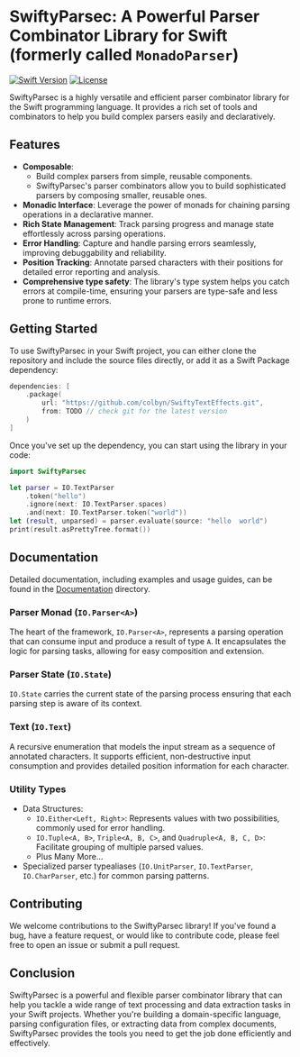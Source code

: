 # SwiftyParsec: A Powerful Parser Combinator Library for Swift (formerly called `MonadoParser`)

[![Swift Version](https://img.shields.io/badge/Swift-5.7-orange.svg)](https://swift.org)
[![License](https://img.shields.io/badge/License-MIT-blue.svg)](LICENSE)

SwiftyParsec is a highly versatile and efficient parser combinator library for the Swift programming language. It provides a rich set of tools and combinators to help you build complex parsers easily and declaratively.

## Features

- **Composable**:
    + Build complex parsers from simple, reusable components.
    + SwiftyParsec's parser combinators allow you to build sophisticated parsers by composing smaller, reusable ones.
- **Monadic Interface**: Leverage the power of monads for chaining parsing operations in a declarative manner.
- **Rich State Management**: Track parsing progress and manage state effortlessly across parsing operations.
- **Error Handling**: Capture and handle parsing errors seamlessly, improving debuggability and reliability.
- **Position Tracking**: Annotate parsed characters with their positions for detailed error reporting and analysis.
- **Comprehensive type safety**: The library's type system helps you catch errors at compile-time, ensuring your parsers are type-safe and less prone to runtime errors.

## Getting Started

To use SwiftyParsec in your Swift project, you can either clone the repository and include the source files directly, or add it as a Swift Package dependency:

```swift
dependencies: [
    .package(
        url: "https://github.com/colbyn/SwiftyTextEffects.git",
        from: TODO // check git for the latest version 
    )
]
```

Once you've set up the dependency, you can start using the library in your code:

```swift
import SwiftyParsec

let parser = IO.TextParser
    .token("hello")
    .ignore(next: IO.TextParser.spaces)
    .and(next: IO.TextParser.token("world"))
let (result, unparsed) = parser.evaluate(source: "hello  world")
print(result.asPrettyTree.format())
```

## Documentation

Detailed documentation, including examples and usage guides, can be found in the [Documentation](/Documentation) directory.

### Parser Monad (`IO.Parser<A>`)

The heart of the framework, `IO.Parser<A>`, represents a parsing operation that can consume input and produce a result of type `A`. It encapsulates the logic for parsing tasks, allowing for easy composition and extension.

### Parser State (`IO.State`)

`IO.State` carries the current state of the parsing process ensuring that each parsing step is aware of its context.

### Text (`IO.Text`)

A recursive enumeration that models the input stream as a sequence of annotated characters. It supports efficient, non-destructive input consumption and provides detailed position information for each character.

### Utility Types

- Data Structures:
    + `IO.Either<Left, Right>`: Represents values with two possibilities, commonly used for error handling.
    + `IO.Tuple<A, B>`, `Triple<A, B, C>`, and `Quadruple<A, B, C, D>`: Facilitate grouping of multiple parsed values.
    + Plus Many More...
- Specialized parser typealiases (`IO.UnitParser`, `IO.TextParser`, `IO.CharParser`, etc.) for common parsing patterns.

## Contributing

We welcome contributions to the SwiftyParsec library! If you've found a bug, have a feature request, or would like to contribute code, please feel free to open an issue or submit a pull request.

## Conclusion

SwiftyParsec is a powerful and flexible parser combinator library that can help you tackle a wide range of text processing and data extraction tasks in your Swift projects. Whether you're building a domain-specific language, parsing configuration files, or extracting data from complex documents, SwiftyParsec provides the tools you need to get the job done efficiently and effectively.
